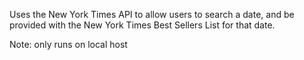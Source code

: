 Uses the New York Times API to allow users to search a date, and be provided with the New York Times Best Sellers List for that date.

Note: only runs on local host
